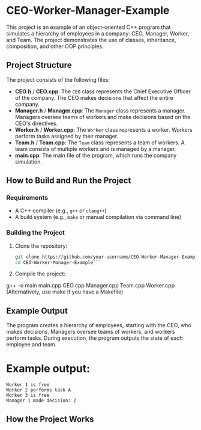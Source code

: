 # CEO-Worker-Manager-Example

This project is an example of an object-oriented C++ program that simulates a hierarchy of employees in a company: CEO, Manager, Worker, and Team. The project demonstrates the use of classes, inheritance, composition, and other OOP principles.

## Project Structure

The project consists of the following files:

- **CEO.h** / **CEO.cpp**: The `CEO` class represents the Chief Executive Officer of the company. The CEO makes decisions that affect the entire company.
- **Manager.h** / **Manager.cpp**: The `Manager` class represents a manager. Managers oversee teams of workers and make decisions based on the CEO's directives.
- **Worker.h** / **Worker.cpp**: The `Worker` class represents a worker. Workers perform tasks assigned by their manager.
- **Team.h** / **Team.cpp**: The `Team` class represents a team of workers. A team consists of multiple workers and is managed by a manager.
- **main.cpp**: The main file of the program, which runs the company simulation.

## How to Build and Run the Project

### Requirements

- A C++ compiler (e.g., `g++` or `clang++`)
- A build system (e.g., `make` or manual compilation via command line)

### Building the Project

1. Clone the repository:

   ```bash
   git clone https://github.com/your-username/CEO-Worker-Manager-Example.git
   cd CEO-Worker-Manager-Example```

2. Compile the project:

  g++ -o main main.cpp CEO.cpp Manager.cpp Team.cpp Worker.cpp
  (Alternatively, use make if you have a Makefile)

## Example Output

The program creates a hierarchy of employees, starting with the CEO, who makes decisions. Managers oversee teams of workers, and workers perform tasks. During execution, the program outputs the state of each employee and team.

# Example output:

```
Worker 1 is free
Worker 2 performs task A
Worker 3 is free
Manager 1 made decision: 2
```

## How the Project Works
